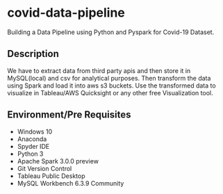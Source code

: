 # covid-data-pipeline
Building a Data Pipeline using Python and Pyspark for Covid-19 Dataset.

## Description
We have to extract data from third party apis and then store it in MySQL(local) and csv for analytical purposes. 
Then transform the data using Spark and load it into aws s3 buckets. Use the transformed data to visualize in Tableau/AWS Quicksight or any other free Visualization tool.

## Environment/Pre Requisites
- Windows 10
- Anaconda
- Spyder IDE
- Python 3
- Apache Spark 3.0.0 preview
- Git Version Control
- Tableau Public Desktop
- MySQL Workbench 6.3.9 Community

